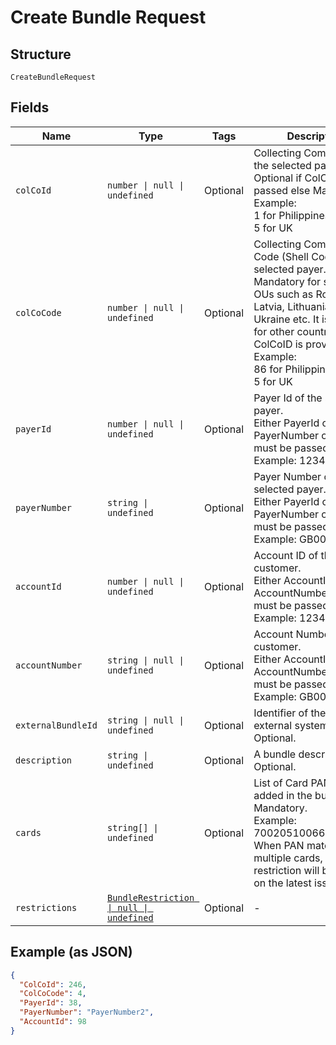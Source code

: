 
# Create Bundle Request

## Structure

`CreateBundleRequest`

## Fields

| Name | Type | Tags | Description |
|  --- | --- | --- | --- |
| `colCoId` | `number \| null \| undefined` | Optional | Collecting Company Id of the selected payer.<br>Optional if ColCoCode is passed else Mandatory.<br>Example:<br>1 for Philippines<br>5 for UK |
| `colCoCode` | `number \| null \| undefined` | Optional | Collecting Company Code (Shell Code) of the selected payer.<br>Mandatory for serviced OUs such as Romania, Latvia, Lithuania, Estonia, Ukraine etc. It is optional for other countries if ColCoID is provided.<br>Example:<br>86 for Philippines<br>5 for UK |
| `payerId` | `number \| null \| undefined` | Optional | Payer Id of the selected payer.<br>Either PayerId or PayerNumber or both must be passed.<br>Example: 123456 |
| `payerNumber` | `string \| undefined` | Optional | Payer Number of the selected payer.<br>Either PayerId or PayerNumber or both must be passed.<br>Example: GB000000123 |
| `accountId` | `number \| null \| undefined` | Optional | Account ID of the customer.<br>Either AccountId or AccountNumber or both must be passed.<br>Example: 123456 |
| `accountNumber` | `string \| null \| undefined` | Optional | Account Number of the customer.<br>Either AccountId or AccountNumber or both must be passed.<br>Example: GB000000123 |
| `externalBundleId` | `string \| null \| undefined` | Optional | Identifier of the bundle in external system.<br>Optional. |
| `description` | `string \| undefined` | Optional | A bundle description.<br>Optional. |
| `cards` | `string[] \| undefined` | Optional | List of Card PANs to be added in the bundle.<br>Mandatory.<br>Example: 7002051006629890645<br>When PAN matches with multiple cards, the restriction will be applied on the latest issued card. |
| `restrictions` | [`BundleRestriction \| null \| undefined`](../../doc/models/bundle-restriction.md) | Optional | - |

## Example (as JSON)

```json
{
  "ColCoId": 246,
  "ColCoCode": 4,
  "PayerId": 38,
  "PayerNumber": "PayerNumber2",
  "AccountId": 98
}
```


